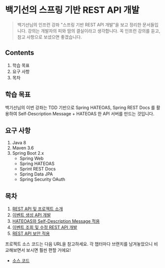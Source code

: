 백기선의 스프링 기반 REST API 개발
===================

> 백기선님의 인프런 강좌 "스프링 기반 REST API 개발"을 보고 정리한 문서들입니다. 강의는 개발자의 피와 땀의 결실이라고 생각합니다. 꼭 인프런 강의를 듣고, 참고 사항으로 보셨으면 좋겠습니다.

Contents
-----------------
1. 학습 목표
2. 요구 사항
3. 목차


## 학습 목표

백기선님의 이번 강좌는 TDD 기반으로 Spring HATEOAS, Spring REST Docs 를 활용하여 Self-Description Message + HATEOAS 한 API 서버를 만드는 것입니다. 


## 요구 사항

1. Java 8
2. Maven 3.6
3. Spring Boot 2.x
    - Spring Web
    - Spring HATEOAS
    - Sprint REST Docs
    - Spring Data JPA
    - Spring Security OAuth


## 목차

1. [REST API 및 프로젝트 소개](./ch01.md)
2. [이벤트 생성 API 개발](./ch02.md)
3. [HATEOAS와 Self-Description Message 적용](./ch03.md)
4. [이벤트 조회 및 수정 REST API 개발](./ch04.md)
5. [REST API 보안 적용](./ch05.md)

프로젝트 소스 코드는 다음 URL을 참고하세요. 각 챕터마다 브랜치를 남겨놓았으니 비교해보면서 보시면 훨씬 편할 거에요!

* [소스 코드](https://github.com/gurumee92/keesun-rest-api)